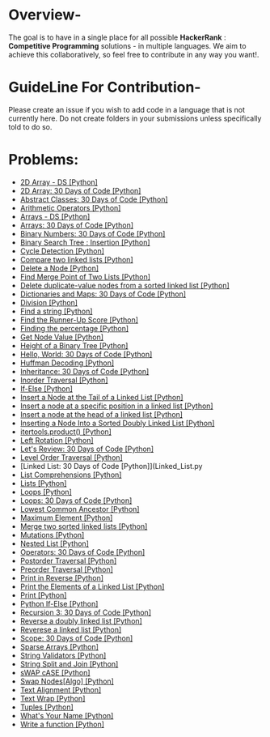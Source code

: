 # Overview-
The goal is to have in a single place for all possible **HackerRank** : **Competitive Programming** solutions - in multiple languages. We aim to achieve this collaboratively, so feel free to contribute in any way you want!.

# GuideLine For Contribution-
Please create an issue if you wish to add code in a language that is not currently here. Do not create folders in your submissions unless specifically told to do so.

# Problems:
- [2D Array - DS [Python]](2D_Array-DS.py)
- [2D Array: 30 Days of Code [Python]](2D_Array.py)
- [Abstract Classes: 30 Days of Code [Python]](Abstract_Classes.py)
- [Arithmetic Operators [Python]](Arithmetic_Operators.py)
- [Arrays - DS [Python]](Arrays-DS.py)
- [Arrays: 30 Days of Code [Python]](Arrays.py)
- [Binary Numbers: 30 Days of Code [Python]](Binary_Numbers.py)
- [Binary Search Tree : Insertion [Python]](Binary_Search_Tree-Insertion.py)
- [Cycle Detection [Python]](Cycle_Detection.py)
- [Compare two linked lists [Python]](Compare_two_linked_lists.py)
- [Delete a Node [Python]](Delete_a_Node.py)
- [Find Merge Point of Two Lists [Python]](Find_Merge_Point_of_Two_Lists.py)
- [Delete duplicate-value nodes from a sorted linked list [Python]](Delete_duplicate-value_nodes_from_a_sorted_linked_list.py)
- [Dictionaries and Maps: 30 Days of Code [Python]](Dictionaries_and_Maps.py)
- [Division [Python]](Python-Division.py)
- [Find a string [Python]](Find_a_string.py)
- [Find the Runner-Up Score [Python]](Find_the_Runner-Up_Score.py)
- [Finding the percentage [Python]](Finding_the_percentage.py)
- [Get Node Value [Python]](Get_Node_Value.py)
- [Height of a Binary Tree [Python]](Height_of_a_Binary_Tree.py)
- [Hello, World: 30 Days of Code [Python]](Hello,World.py)
- [Huffman Decoding [Python]](Huffman_Decoding.py)
- [Inheritance: 30 Days of Code [Python]](Inheritance.py)
- [Inorder Traversal [Python]](Inorder_Traversal.py)
- [If-Else [Python]](Python_If-Else.py)
- [Insert a Node at the Tail of a Linked List [Python]](Insert_a_Node_at_the_Tail_of_a_Linked-List.py)
- [Insert a node at a specific position in a linked list [Python]](Insert_a_node_at_a_specific_position_in_a_linked_list.py)
- [Insert a node at the head of a linked list [Python]](Insert_a_node_at_the_head_of_a_linked_list.py)
- [Inserting a Node Into a Sorted Doubly Linked List [Python]](Inserting_a_Node_Into_a_Sorted_Doubly_Linked_List.py)
- [itertools.product() [Python]](itertools-product().py)
- [Left Rotation [Python]](Left_Rotation.py)
- [Let's Review: 30 Days of Code [Python]](Let's_Review.py)
- [Level Order Traversal [Python]](Level_Order_Traversal.py)
- [Linked List: 30 Days of Code [Python]](Linked_List.py
- [List Comprehensions [Python]](List-Comprehensions.py)
- [Lists [Python]](Lists.py)
- [Loops [Python]](Loops.py)
- [Loops: 30 Days of Code [Python]](Loops-30days.py)
- [Lowest Common Ancestor [Python]](Lowest_Common_Ancestor.py)
- [Maximum Element [Python]](Maximum_Element.py)
- [Merge two sorted linked lists [Python]](Merge_two_sorted_linked_lists.py)
- [Mutations [Python]](Mutations.py)
- [Nested List [Python]](Nested-List.py)
- [Operators: 30 Days of Code [Python]](Operators.py)
- [Postorder Traversal [Python]](Postorder_Traversal.py)
- [Preorder Traversal [Python]](Preorder_Traversal.py)
- [Print in Reverse [Python]](Print_in_Reverse.py)
- [Print the Elements of a Linked List [Python]](Print_the_Elements_of_a_Linked-List.py)
- [Print [Python]](Python-Print.cpp)
- [Python If-Else [Python]](Python_If-Else.py)
- [Recursion 3: 30 Days of Code [Python]](Recursion_3.py)
- [Reverse a doubly linked list [Python]](Reverse_a_doubly_linked_list.py)
- [Reverese a linked list [Python]](Reverse_a_linked_list.py)
- [Scope: 30 Days of Code [Python]](Scope.py)
- [Sparse Arrays [Python]](Sparse_Arrays.py)
- [String Validators [Python]](String-Validators.py)
- [String Split and Join [Python]](String_Split_and_Join.py)
- [sWAP cASE [Python]](sWAP_cASE.py)
- [Swap Nodes[Algo] [Python]](Swap_Nodes.py)
- [Text Alignment [Python]](Text_Alignment.py)
- [Text Wrap [Python]](Text_Wrap.py)
- [Tuples [Python]](Tuples.py)
- [What's Your Name [Python]](Whats_Your_Name.py)
- [Write a function [Python]](Write_a_function.py)


